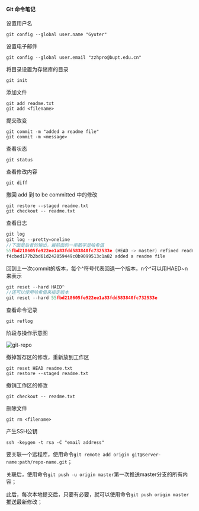 #### Git 命令笔记

设置用户名

```
git config --global user.name "Gyuter"
```

设置电子邮件

```
git config --global user.email "zzhpro@bupt.edu.cn"
```

将目录设置为存储库的目录

```
git init
```

添加文件

```
git add readme.txt
git add <filename>
```

提交改变

```
git commit -m "added a readme file"
git commit -m <message>
```

查看状态

```
git status
```

查看修改内容

```
git diff
```

撤回 add 到 to be committed 中的修改

```
git restore --staged readme.txt
git checkout -- readme.txt
```

查看日志

```c++
git log
git log --pretty=oneline
//下面是后者的输出，最前面的一串数字是哈希值
55fbd218605fe922ee1a83fdd583840fc732533e (HEAD -> master) refined readme.txt
f4cbed177b2bd61d242059449c0b9099513c1a82 added a readme file
```

回到上一次commit的版本，每个^符号代表回退一个版本，n个^可以用HAED~n来表示

```C++
git reset --hard HAED^
//还可以使用哈希值来指定版本
git reset --hard 55fbd218605fe922ee1a83fdd583840fc732533e
```

查看命令记录

```
git reflog
```

阶段与操作示意图

![git-repo](https://www.liaoxuefeng.com/files/attachments/919020037470528/0)

撤掉暂存区的修改，重新放到工作区

```
git reset HEAD readme.txt
git restore --staged readme.txt
```

撤销工作区的修改

```
git checkout -- readme.txt
```

删除文件

```
git rm <filename>
```

产生SSH公钥

```
ssh -keygen -t rsa -C "email address"
```

要关联一个远程库，使用命令`git remote add origin git@server-name:path/repo-name.git`；

关联后，使用命令`git push -u origin master`第一次推送master分支的所有内容；

此后，每次本地提交后，只要有必要，就可以使用命令`git push origin master`推送最新修改；
